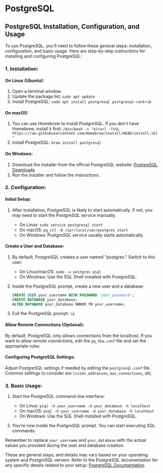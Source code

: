 

# PostgreSQL
## PostgreSQL Installation, Configuration, and Usage

To use PostgreSQL, you'll need to follow these general steps: installation, configuration, and basic usage. Here are step-by-step instructions for installing and configuring PostgreSQL:

### 1. Installation:

#### On Linux (Ubuntu):
1. Open a terminal window.
2. Update the package list: `sudo apt update`
3. Install PostgreSQL: `sudo apt install postgresql postgresql-contrib`

#### On macOS:
1. You can use Homebrew to install PostgreSQL. If you don't have Homebrew, install it first: `/bin/bash -c "$(curl -fsSL https://raw.githubusercontent.com/Homebrew/install/HEAD/install.sh)"`
2. Install PostgreSQL: `brew install postgresql`

#### On Windows:
1. Download the installer from the official PostgreSQL website: [PostgreSQL Downloads](https://www.postgresql.org/download/windows/)
2. Run the installer and follow the instructions.

### 2. Configuration:

#### Initial Setup:
1. After installation, PostgreSQL is likely to start automatically. If not, you may need to start the PostgreSQL service manually.

   - On Linux: `sudo service postgresql start`
   - On macOS: `pg_ctl -D /usr/local/var/postgres start`
   - On Windows: PostgreSQL service usually starts automatically.

#### Create a User and Database:
1. By default, PostgreSQL creates a user named "postgres." Switch to this user:
   - On Linux/macOS: `sudo -u postgres psql`
   - On Windows: Use the SQL Shell installed with PostgreSQL.

2. Inside the PostgreSQL prompt, create a new user and a database:
   ```sql
   CREATE USER your_username WITH PASSWORD 'your_password';
   CREATE DATABASE your_database;
   ALTER DATABASE your_database OWNER TO your_username;
   ```

3. Exit the PostgreSQL prompt: `\q`

#### Allow Remote Connections (Optional):
By default, PostgreSQL only allows connections from the localhost. If you want to allow remote connections, edit the `pg_hba.conf` file and set the appropriate rules.

#### Configuring PostgreSQL Settings:
Adjust PostgreSQL settings if needed by editing the `postgresql.conf` file. Common settings to consider are `listen_addresses`, `max_connections`, etc.

### 3. Basic Usage:

1. Start the PostgreSQL command-line interface:
   - On Linux: `psql -U your_username -d your_database -h localhost`
   - On macOS: `psql -U your_username -d your_database -h localhost`
   - On Windows: Use the SQL Shell installed with PostgreSQL.

2. You're now inside the PostgreSQL prompt. You can start executing SQL commands.

Remember to replace `your_username` and `your_database` with the actual values you provided during the user and database creation.

These are general steps, and details may vary based on your operating system and PostgreSQL version. Refer to the PostgreSQL documentation for any specific details related to your setup: [PostgreSQL Documentation](https://www.postgresql.org/docs/).